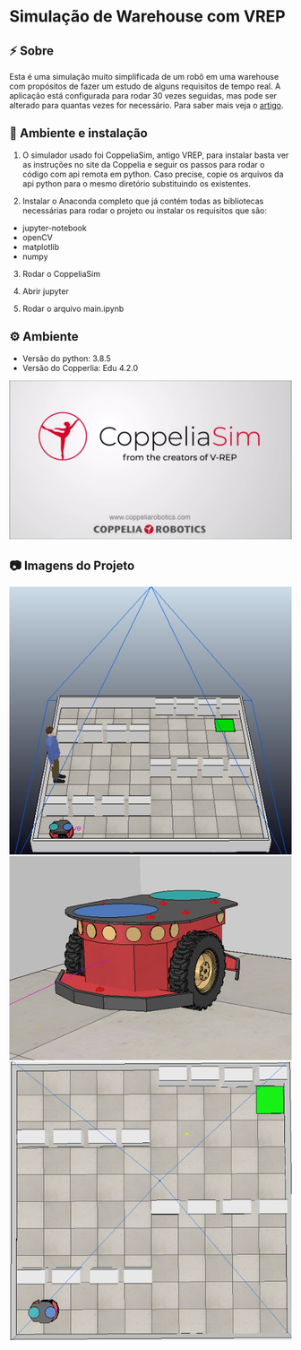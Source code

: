 # Simulação de Warehouse com VREP

## :zap: Sobre
Esta é uma simulação muito simplificada de um robô em uma warehouse com propósitos de fazer um estudo de alguns requisitos de tempo real. A aplicação está configurada para rodar 30 vezes seguidas, mas pode ser alterado para quantas vezes for necessário. Para saber mais veja o [artigo](https://github.com/gabriel1997castro/coppelia_warehouse_simulation/blob/main/PTR_Lab_02_Relat_rio.pdf).

## :rocket: Ambiente e instalação

1) O simulador usado foi CoppeliaSim, antigo VREP, para instalar basta ver as instruções no site da Coppelia e seguir os passos para rodar o código com api remota em python. Caso precise, copie os arquivos da api python para o mesmo diretório substituindo os existentes.

2) Instalar o Anaconda completo que já contém todas as bibliotecas necessárias para rodar o projeto ou instalar os requisitos que são: 
* jupyter-notebook
* openCV
* matplotlib
* numpy

3) Rodar o CoppeliaSim

4) Abrir jupyter

5) Rodar o arquivo main.ipynb

## :gear: Ambiente

* Versão do python: 3.8.5
* Versão do Copperlia: Edu 4.2.0

<p align="center">
  <img src="./DocImg/CoppeliaSim.png" alt="Cena Completa"  width="700"/>
</p>

## :camera: Imagens do Projeto
<p align="center">
  <img src="./DocImg/Cena_Completa.png" alt="Cena Completa"  width="700"/>
  <img src="./DocImg/Robot_AGV_Pioneer.jpg" alt="Robô Pioneer"  width="700" />
  <img src="./DocImg/Vista_Superior_Cena.png" alt="Cena - vista superior"  width="700"/>
</p>
